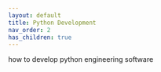 ```yaml
---
layout: default
title: Python Development
nav_order: 2
has_children: true
---
```


how to develop python engineering software
